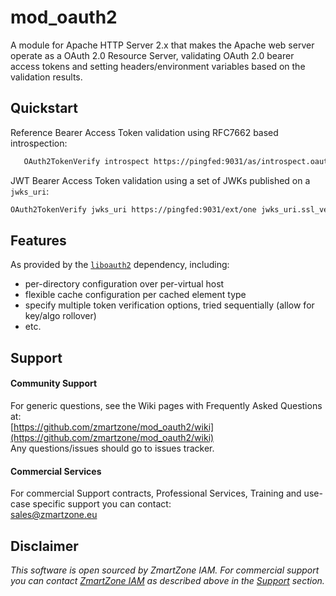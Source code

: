# mod_oauth2

A module for Apache HTTP Server 2.x that makes the Apache web server operate as a OAuth 2.0 Resource Server,
validating OAuth 2.0 bearer access tokens and setting headers/environment variables based on the validation results.


## Quickstart

Reference Bearer Access Token validation using RFC7662 based introspection:
```apache
   OAuth2TokenVerify introspect https://pingfed:9031/as/introspect.oauth2 introspect.ssl_verify=false&introspect.auth=client_secret_basic&client_id=rs0&client_secret=2Federate
```

JWT Bearer Access Token validation using a set of JWKs published on a `jwks_uri`:
```apache
OAuth2TokenVerify jwks_uri https://pingfed:9031/ext/one jwks_uri.ssl_verify=false
```

## Features

As provided by the [`liboauth2`](https://github.com/zmartzone/liboauth2) dependency, including:
- per-directory configuration over per-virtual host
- flexible cache configuration per cached element type
- specify multiple token verification options, tried sequentially (allow for key/algo rollover)
- etc.


## Support

#### Community Support
For generic questions, see the Wiki pages with Frequently Asked Questions at:  
  [https://github.com/zmartzone/mod_oauth2/wiki](https://github.com/zmartzone/mod_oauth2/wiki)  
Any questions/issues should go to issues tracker.

#### Commercial Services
For commercial Support contracts, Professional Services, Training and use-case specific support you can contact:  
  [sales@zmartzone.eu](mailto:sales@zmartzone.eu)  


Disclaimer
----------
*This software is open sourced by ZmartZone IAM. For commercial support
you can contact [ZmartZone IAM](https://www.zmartzone.eu) as described above in the [Support](#support) section.*
